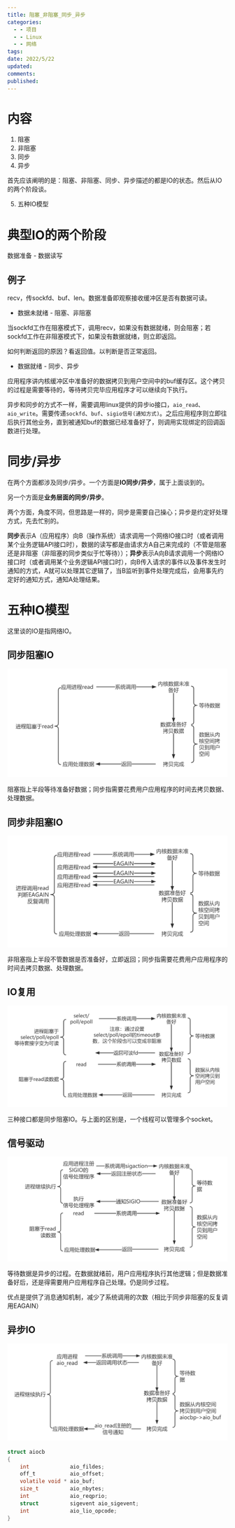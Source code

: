 ```yaml
---
title: 阻塞_非阻塞_同步_异步
categories:
  - - 项目
  - - Linux
  - - 网络
tags: 
date: 2022/5/22
updated: 
comments: 
published:
---
```


# 内容

1. 阻塞
1. 非阻塞
1. 同步
1. 异步

首先应该阐明的是：阻塞、非阻塞、同步、异步描述的都是IO的状态。然后从IO的两个阶段谈。

5. 五种IO模型

# 典型IO的两个阶段

数据准备 - 数据读写

## 例子

recv，传sockfd、buf、len。数据准备即观察接收缓冲区是否有数据可读。

* 数据未就绪 - 阻塞、非阻塞

当sockfd工作在阻塞模式下，调用recv，如果没有数据就绪，则会阻塞；若sockfd工作在非阻塞模式下，如果没有数据就绪，则立即返回。

如何判断返回的原因？看返回值。以判断是否正常返回。

* 数据就绪 - 同步、异步

应用程序讲内核缓冲区中准备好的数据拷贝到用户空间中的buf缓存区。这个拷贝的过程是需要等待的，等待拷贝完毕应用程序才可以继续向下执行。

异步和同步的方式不一样，需要调用linux提供的异步io接口，`aio_read`、`aio_write`。需要传递`sockfd`、`buf`、`sigio信号(通知方式)`。之后应用程序则立即往后执行其他业务，直到被通知buf的数据已经准备好了，则调用实现绑定的回调函数进行处理。

# 同步/异步

在两个方面都涉及同步/异步。一个方面是**IO同步/异步**，属于上面谈到的。

另一个方面是**业务层面的同步/异步**。

两个方面，角度不同，但思路是一样的，同步是需要自己操心；异步是约定好处理方式，先去忙别的。

**同步**表示A（应用程序）向B（操作系统）请求调用一个网络IO接口时（或者调用某个业务逻辑API接口时），数据的读写都是由请求方A自己来完成的（不管是阻塞还是非阻塞（非阻塞的同步类似于忙等待））；**异步**表示A向B请求调用一个网络IO接口时（或者调用某个业务逻辑API接口时），向B传入请求的事件以及事件发生时通知的方式，A就可以处理其它逻辑了，当B监听到事件处理完成后，会用事先约定好的通知方式，通知A处理结果。

# 五种IO模型

这里谈的IO是指网络IO。

## 同步阻塞IO

![image-20220522194427303](../../images/阻塞_非阻塞_同步_异步/image-20220522194427303.png)

阻塞指上半段等待准备好数据；同步指需要花费用户应用程序的时间去拷贝数据、处理数据。

## 同步非阻塞IO

![image-20220522194949186](../../images/阻塞_非阻塞_同步_异步/image-20220522194949186.png)

非阻塞指上半段不管数据是否准备好，立即返回；同步指需要花费用户应用程序的时间去拷贝数据、处理数据。

## IO复用

![image-20220522200137240](../../images/阻塞_非阻塞_同步_异步/image-20220522200137240.png)

三种接口都是同步阻塞IO。与上面的区别是，一个线程可以管理多个socket。

## 信号驱动

![image-20220522201543844](../../images/阻塞_非阻塞_同步_异步/image-20220522201543844.png)

等待数据是异步的过程。在数据就绪前，用户应用程序执行其他逻辑；但是数据准备好后，还是得需要用户应用程序自己处理。仍是同步过程。

优点是提供了消息通知机制，减少了系统调用的次数（相比于同步非阻塞的反复调用EAGAIN）

## 异步IO

![image-20220522202459276](../../images/阻塞_非阻塞_同步_异步/image-20220522202459276.png)

```c
struct aiocb
{
    int 			aio_fildes;
    off_t 			aio_offset;
    volatile void *	aio_buf;
    size_t 			aio_nbytes;
    int 			aio_reqprio;
    struct 			sigevent aio_sigevent;
    int				aio_lio_opcode;
}
```

